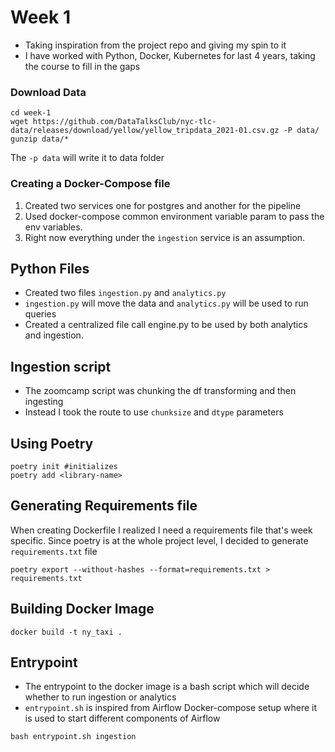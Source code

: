 # Week 1

- Taking inspiration from the project repo and giving my spin to it
- I have worked with Python, Docker, Kubernetes for last 4 years, taking the course to fill in the gaps

### Download Data

```
cd week-1
wget https://github.com/DataTalksClub/nyc-tlc-data/releases/download/yellow/yellow_tripdata_2021-01.csv.gz -P data/
gunzip data/*
```

The `-p data` will write it to data folder

### Creating a Docker-Compose file

1. Created two services one for postgres and another for the pipeline
2. Used docker-compose common environment variable param to pass the env variables.
3. Right now everything under the `ingestion` service is an assumption.

## Python Files

- Created two files `ingestion.py` and `analytics.py`
- `ingestion.py` will move the data and `analytics.py` will be used to run queries
- Created a centralized file call engine.py to be used by both analytics and ingestion.

## Ingestion script

- The zoomcamp script was chunking the df transforming and then ingesting
- Instead I took the route to use `chunksize` and `dtype` parameters

## Using Poetry

```
poetry init #initializes 
poetry add <library-name> 
```
## Generating Requirements file

When creating Dockerfile I realized I need a requirements file that's week specific. Since poetry is at the whole project level, I decided to generate `requirements.txt` file

```
poetry export --without-hashes --format=requirements.txt > requirements.txt
```

## Building Docker Image

```
docker build -t ny_taxi .  
```

## Entrypoint 

- The entrypoint to the docker image is a bash script which will decide whether to run ingestion or analytics
- `entrypoint.sh` is inspired from Airflow Docker-compose setup where it is used to start different components of Airflow 

```
bash entrypoint.sh ingestion 
```